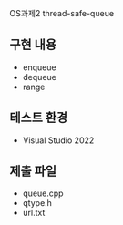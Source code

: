 OS과제2 thread-safe-queue

## 구현 내용
- enqueue
- dequeue
- range

## 테스트 환경
- Visual Studio 2022

## 제출 파일
- queue.cpp
- qtype.h
- url.txt
